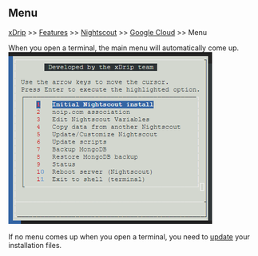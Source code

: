 ## Menu
[xDrip](../../README.md) >> [Features](../Features_page.md) >> [Nightscout](../Nightscout_page.md) >> [Google Cloud](./GoogleCloud.md) >> Menu  
  
When you open a terminal, the main menu will automatically come up.  
![](./images/Menu.png)  
  
If no menu comes up when you open a terminal, you need to [update](./NS_SyncExecutables.md) your installation files.  
  
  
